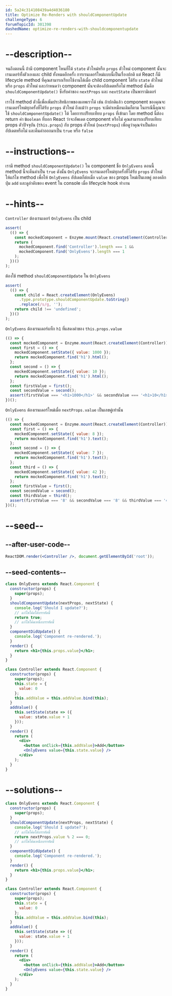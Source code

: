 ```yaml
---
id: 5a24c314108439a4d4036180
title: Optimize Re-Renders with shouldComponentUpdate
challengeType: 6
forumTopicId: 301398
dashedName: optimize-re-renders-with-shouldcomponentupdate
---
```


# --description--

จนถึงตอนนี้ ถ้ามี component ไหนที่ได้ `state` ตัวใหม่หรือ `props` ตัวใหม่ component นั้นจะเรนเดอร์ทั้งตัวเองและ child ทั้งหมดอีกครั้ง 
การเรนเดอร์ใหม่แบบนี้เป็นเรื่องปกติ แต่ React ก็มี lifecycle method ที่คุณสามารถเรียกใช้งานได้เมื่อ child component ได้รับ `state` ตัวใหม่หรือ `props` ตัวใหม่ และกำหนดว่า component นั้นจะต้องอัปเดตหรือไม่
method นั้นคือ `shouldComponentUpdate()` ซึ่งรับค่าของ `nextProps` และ `nextState` เป็นพารามิเตอร์

เราใช้ method ตัวนี้เพื่อเพิ่มประสิทธิภาพของแอพเราได้ 
เช่น ถ้าปกติแล้ว component ของคุณจะเรนเดอร์ใหม่ทุกครั้งที่ได้รับ `props` ตัวใหม่ ถึงแม้ว่า `props` จะมีค่าเหมือนเดิมก็ตาม 
ในกรณีนี้คุณจะใช้ `shouldComponentUpdate()` ได้ โดยการเปรียบเทียบ `props` ที่เข้ามา 
โดย method นี้ต้อง return ค่า `Boolean` ที่บอก React ว่าจะอัพเดต component หรือไม่ คุณสามารถเปรียบเทียบ props ตัวปัจจุบัน (`this.props`) กับ props ตัวใหม่ (`nextProps`) เพื่อดูว่าคุณจำเป็นต้องอัปเดตหรือไม่ และคืนค่าออกมาเป็น `true` หรือ `false`

# --instructions--

เรามี method `shouldComponentUpdate()` ใน component ชื่อ `OnlyEvens` ตอนนี้ method นี้จะคืนค่าเป็น `true` ดังนั้น `OnlyEvens` จะเรนเดอร์ใหม่ทุกครั้งที่ได้รับ `props` ตัวใหม่ 
ให้แก้ไข method เพื่อให้ `OnlyEvens` อัปเดตก็ต่อเมื่อ `value` ของ props ใหม่เป็นเลขคู่ ลองคลิกปุ่ม `add` และดูลำดับของ event ใน console เมื่อ lifecycle hook ทำงาน

# --hints--

`Controller` ต้องเรนเดอร์ `OnlyEvens` เป็น child

```js
assert(
  (() => {
    const mockedComponent = Enzyme.mount(React.createElement(Controller));
    return (
      mockedComponent.find('Controller').length === 1 &&
      mockedComponent.find('OnlyEvens').length === 1
    );
  })()
);
```

ต้องใช้ method `shouldComponentUpdate` ใน `OnlyEvens`

```js
assert(
  (() => {
    const child = React.createElement(OnlyEvens)
      .type.prototype.shouldComponentUpdate.toString()
      .replace(/s/g, '');
    return child !== 'undefined';
  })()
);
```

`OnlyEvens` ต้องเรนเดอร์แท็ก `h1` ที่แสดงค่าของ `this.props.value`

```js
(() => {
  const mockedComponent = Enzyme.mount(React.createElement(Controller));
  const first = () => {
    mockedComponent.setState({ value: 1000 });
    return mockedComponent.find('h1').html();
  };
  const second = () => {
    mockedComponent.setState({ value: 10 });
    return mockedComponent.find('h1').html();
  };
  const firstValue = first();
  const secondValue = second();
  assert(firstValue === '<h1>1000</h1>' && secondValue === '<h1>10</h1>');
})();
```

`OnlyEvens` ต้องเรนเดอร์ใหม่เมื่อ `nextProps.value` เป็นเลขคู่เท่านั้น

```js
(() => {
  const mockedComponent = Enzyme.mount(React.createElement(Controller));
  const first = () => {
    mockedComponent.setState({ value: 8 });
    return mockedComponent.find('h1').text();
  };
  const second = () => {
    mockedComponent.setState({ value: 7 });
    return mockedComponent.find('h1').text();
  };
  const third = () => {
    mockedComponent.setState({ value: 42 });
    return mockedComponent.find('h1').text();
  };
  const firstValue = first();
  const secondValue = second();
  const thirdValue = third();
  assert(firstValue === '8' && secondValue === '8' && thirdValue === '42');
})();
```

# --seed--

## --after-user-code--

```jsx
ReactDOM.render(<Controller />, document.getElementById('root'));
```

## --seed-contents--

```jsx
class OnlyEvens extends React.Component {
  constructor(props) {
    super(props);
  }
  shouldComponentUpdate(nextProps, nextState) {
    console.log('Should I update?');
    // แก้ไขโค้ดใต้บรรทัดนี้
    return true;
    // แก้ไขโค้ดเหนือบรรทัดนี้
  }
  componentDidUpdate() {
    console.log('Component re-rendered.');
  }
  render() {
    return <h1>{this.props.value}</h1>;
  }
}

class Controller extends React.Component {
  constructor(props) {
    super(props);
    this.state = {
      value: 0
    };
    this.addValue = this.addValue.bind(this);
  }
  addValue() {
    this.setState(state => ({
      value: state.value + 1
    }));
  }
  render() {
    return (
      <div>
        <button onClick={this.addValue}>Add</button>
        <OnlyEvens value={this.state.value} />
      </div>
    );
  }
}
```

# --solutions--

```jsx
class OnlyEvens extends React.Component {
  constructor(props) {
    super(props);
  }
  shouldComponentUpdate(nextProps, nextState) {
    console.log('Should I update?');
    // แก้ไขโค้ดใต้บรรทัดนี้
    return nextProps.value % 2 === 0;
    // แก้ไขโค้ดเหนือบรรทัดนี้
  }
  componentDidUpdate() {
    console.log('Component re-rendered.');
  }
  render() {
    return <h1>{this.props.value}</h1>;
  }
}

class Controller extends React.Component {
  constructor(props) {
    super(props);
    this.state = {
      value: 0
    };
    this.addValue = this.addValue.bind(this);
  }
  addValue() {
    this.setState(state => ({
      value: state.value + 1
    }));
  }
  render() {
    return (
      <div>
        <button onClick={this.addValue}>Add</button>
        <OnlyEvens value={this.state.value} />
      </div>
    );
  }
}
```
